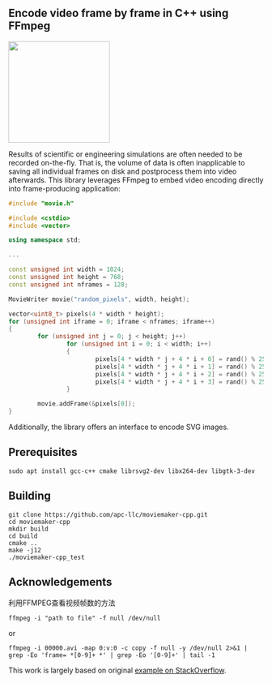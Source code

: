 ## Encode video frame by frame in C++ using FFmpeg

<img src="screenshot.png" width="200"/>

Results of scientific or engineering simulations are often needed to be recorded on-the-fly. That is, the volume of data is often inapplicable to saving all individual frames on disk and postprocess them into video afterwards. This library leverages FFmpeg to embed video encoding directly into frame-producing application:

```cpp
#include "movie.h"

#include <cstdio>
#include <vector>

using namespace std;

...

const unsigned int width = 1024;
const unsigned int height = 768;
const unsigned int nframes = 128;

MovieWriter movie("random_pixels", width, height);

vector<uint8_t> pixels(4 * width * height);
for (unsigned int iframe = 0; iframe < nframes; iframe++)
{
        for (unsigned int j = 0; j < height; j++)
                for (unsigned int i = 0; i < width; i++)
                {
                        pixels[4 * width * j + 4 * i + 0] = rand() % 256;
                        pixels[4 * width * j + 4 * i + 1] = rand() % 256;
                        pixels[4 * width * j + 4 * i + 2] = rand() % 256;
                        pixels[4 * width * j + 4 * i + 3] = rand() % 256;
                }

        movie.addFrame(&pixels[0]);
}
```

Additionally, the library offers an interface to encode SVG images.

## Prerequisites

```
sudo apt install gcc-c++ cmake librsvg2-dev libx264-dev libgtk-3-dev
```

## Building

```
git clone https://github.com/apc-llc/moviemaker-cpp.git
cd moviemaker-cpp
mkdir build
cd build
cmake ..
make -j12
./moviemaker-cpp_test
```

## Acknowledgements

利用FFMPEG查看视频帧数的方法
```
ffmpeg -i "path to file" -f null /dev/null
```
or
```
ffmpeg -i 00000.avi -map 0:v:0 -c copy -f null -y /dev/null 2>&1 | grep -Eo 'frame= *[0-9]+ *' | grep -Eo '[0-9]+' | tail -1 
```

This work is largely based on original [example on StackOverflow](https://stackoverflow.com/questions/34511312/how-to-encode-a-video-from-several-images-generated-in-a-c-program-without-wri).
